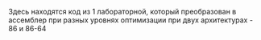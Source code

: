 Здесь находятся код из 1 лабораторной, который преобразован в ассемблер при разных уровнях оптимизации при двух архитектурах - 86 и 86-64

